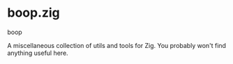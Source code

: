 # boop.zig

boop

A miscellaneous collection of utils and tools for Zig. You probably won't find anything useful here.
